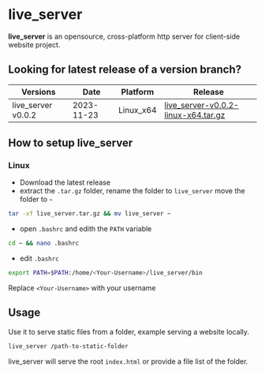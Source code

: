# live_server
__live_server__ is an opensource, cross-platform http server for client-side website project.

## Looking for latest release of a version branch?

| Versions | Date | Platform | Release |
|----------|------|---------|----------|
|live_server v0.0.2  | 2023-11-23 | Linux_x64 | [live_server-v0.0.2-linux-x64.tar.gz](https://github.com/imrany/live_server/releases/download/v0.0.2/live_server.tar.gz) |



## How to setup live_server

### Linux
* Download the latest release
* extract the `.tar.gz` folder, rename the folder to `live_server` move the folder to `~`
```bash
tar -xf live_server.tar.gz && mv live_server ~
```
* open `.bashrc` and edith the `PATH` variable
```bash
cd ~ && nano .bashrc
```
* edit `.bashrc`
```bash
export PATH=$PATH:/home/<Your-Username>/live_server/bin
```
Replace `<Your-Username>` with your username



## Usage 
Use it to serve static files from a folder, example serving a website locally.
```bash
live_server /path-to-static-folder
```
live_server will serve the root `index.html` or provide a file list of the folder.